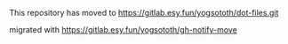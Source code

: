 This repository has moved to https://gitlab.esy.fun/yogsototh/dot-files.git

migrated with https://gitlab.esy.fun/yogsototh/gh-notify-move

